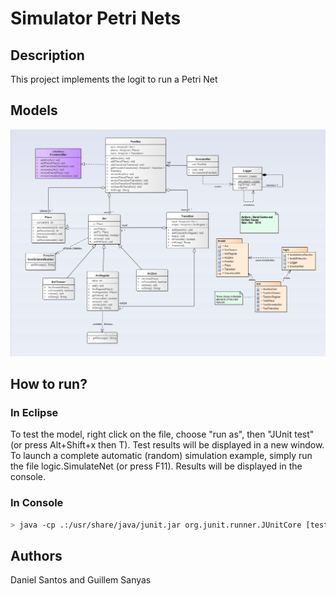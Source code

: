 # Simulator Petri Nets

## Description
This project implements the logit to run a Petri Net

## Models

<img src="models/static.png" />


## How to run? 

### In Eclipse
To test the model, right click on the file, choose "run as", then "JUnit test" (or press Alt+Shift+x then T). Test results will be displayed in a new window.
To launch a complete automatic (random) simulation example, simply run the file logic.SimulateNet (or press F11). Results will be displayed in the console.

### In Console 

```sh
> java -cp .:/usr/share/java/junit.jar org.junit.runner.JUnitCore [test class name]
```

## Authors
Daniel Santos and Guillem Sanyas




